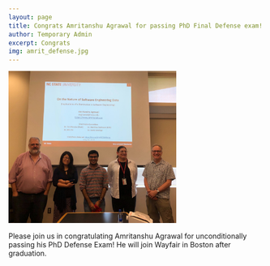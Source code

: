 ```yaml
---
layout: page
title: Congrats Amritanshu Agrawal for passing PhD Final Defense exam!
author: Temporary Admin
excerpt: Congrats
img: amrit_defense.jpg
---
```

<img src="/img/amrit_defense.jpg" alt="amrit defense exam" height="300">

Please join us in congratulating Amritanshu Agrawal for unconditionally passing his PhD Defense Exam! He will join Wayfair in Boston after graduation.
